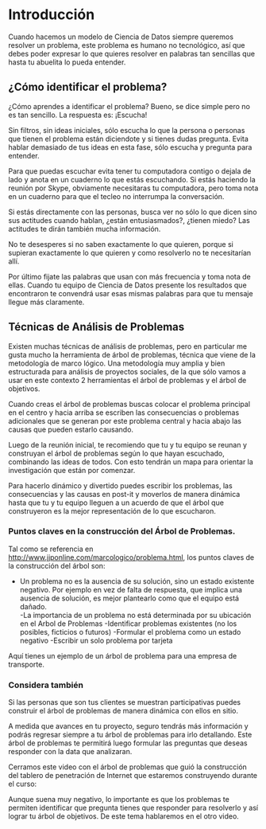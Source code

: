 ﻿# Introducción 
Cuando hacemos un modelo de Ciencia de Datos siempre queremos resolver un problema, 
este problema es humano no tecnológico, así que debes poder expresar lo que quieres
resolver en palabras tan sencillas que hasta tu abuelita lo pueda entender. 

## ¿Cómo identificar el problema?
¿Cómo aprendes a identificar el problema? Bueno, se dice simple pero no es tan sencillo.
La respuesta es: ¡Escucha! 

Sin filtros, sin ideas iniciales, sólo escucha lo que la persona o personas 
que tienen el problema están diciendote y si tienes dudas pregunta. 
Evita hablar demasiado de tus ideas en esta fase, sólo escucha y pregunta para entender. 

Para que puedas escuchar evita tener tu computadora contigo o dejala de lado y
anota en un cuaderno lo que estás escuchando. 
Si estás haciendo la reunión por Skype, obviamente necesitaras tu computadora, 
pero toma nota en un cuaderno para que el tecleo no interrumpa la conversación. 

Si estás directamente con las personas, busca ver no sólo lo que dicen sino sus actitudes cuando hablan, 
¿están entusiasmados?, ¿tienen miedo? Las actitudes te dirán también mucha información. 

No te desesperes si no saben exactamente lo que quieren, porque si supieran exactamente lo que quieren y 
como resolverlo no te necesitarían allí. 

Por último fijate las palabras que usan con más frecuencia y toma nota de ellas. 
Cuando tu equipo de Ciencia de Datos presente los resultados que encontraron 
te convendrá usar esas mismas palabras para que tu mensaje llegue más claramente. 

## Técnicas de Análisis de Problemas 

Existen muchas técnicas de análisis de problemas, pero en particular me gusta mucho la 
herramienta de árbol de problemas, técnica que viene de la metodología de marco lógico.
Una metodología muy amplia y bien estructurada para análisis de proyectos sociales, 
de la que sólo vamos a usar en este contexto 2 herramientas el árbol de problemas y el árbol de objetivos. 

Cuando creas el árbol de problemas buscas colocar el problema principal en el centro y hacia arriba se escriben las consecuencias 
o problemas adicionales que se generan por este problema central y hacia abajo las causas que pueden estarlo causando. 

Luego de la reunión inicial, te recomiendo que tu y tu equipo se reunan y construyan el árbol de problemas 
según lo que hayan escuchado, combinando las ideas de todos. 
Con esto tendrán un mapa para orientar la investigación que están por comenzar. 

Para hacerlo dinámico y divertido puedes escribir los problemas, las consecuencias y las causas en 
post-it y moverlos de manera dinámica hasta que tu y tu equipo lleguen a un acuerdo de que el árbol 
que construyeron es la mejor representación de lo que escucharon. 

### Puntos claves en la construcción del Árbol de Problemas. 

Tal como se referencia en http://www.jjponline.com/marcologico/problema.html, 
los puntos claves de la construcción del árbol son: 

- Un problema no es la ausencia de su solución, sino un estado existente negativo. Por ejemplo en vez de falta de respuesta, que implica una ausencia de solución, 
es mejor plantearlo como que el equipo está dañado.  
-La importancia de un problema no está determinada por su ubicación en el Arbol de Problemas
-Identificar problemas existentes (no los posibles, ficticios o futuros)
-Formular el problema como un estado negativo
-Escribir un solo problema por tarjeta

Aquí tienes un ejemplo de un árbol de problema para una empresa de transporte.



### Considera también

Si las personas que son tus clientes se muestran participativas puedes construir el árbol de problemas 
de manera dinámica con ellos en sitio. 

A medida que avances en tu proyecto, seguro tendrás más información y podrás regresar
 siempre a tu árbol de problemas para irlo detallando.
Este árbol de problemas te permitirá luego formular las preguntas que deseas responder 
con la data que analizaran.  

Cerramos este video con el árbol de problemas que guió la construcción del tablero de 
penetración de Internet que estaremos construyendo durante el curso:  


Aunque suena muy negativo, lo importante es que los problemas te permiten identificar que 
pregunta tienes que responder para resolverlo y así lograr tu árbol de objetivos. De este tema hablaremos en el otro video. 
